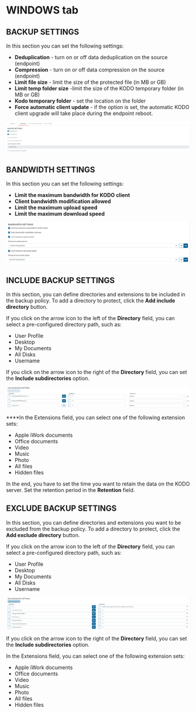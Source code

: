 # WINDOWS tab

## **BACKUP SETTINGS**

In this section you can set the following settings:

* **Deduplication** - turn on or off data deduplication on the source \(endpoint\)
* **Compression** - turn on or off data compression on the source \(endpoint\)
* **Limit file size** - limit the size of the protected file \(in MB or GB\)
* **Limit temp folder size** -limit the size of the KODO temporary folder \(in MB or GB\)
* **Kodo temporary folder** - set the location on the folder
* **Force automatic client update** - if the option is set, the automatic KODO client upgrade will take place during the endpoint reboot. 

![](../../../../.gitbook/assets/image%20%28176%29.png)

## **BANDWIDTH SETTINGS**

In this section you can set the following settings:

* **Limit the maximum bandwidth for KODO client**  
* **Client bandwidth modification allowed**
* **Limit the maximum upload speed**
* **Limit the maximum download speed**

![](../../../../.gitbook/assets/image%20%28177%29.png)

## **INCLUDE BACKUP SETTINGS**

In this section, you can define directories and extensions to be included in the backup policy. To add a directory to protect, click the **Add include directory** button. 

If you click on the arrow icon to the left of the **Directory** field, you can select a pre-configured directory path, such as:

* User Profile
* Desktop
* My Documents
* All Disks
* Username

If you click on the arrow icon to the right of the **Directory** field, you can set the **Include subdirectories** option.

![](../../../../.gitbook/assets/image%20%28173%29.png)

 ****In the Extensions field, you can select one of the following extension sets:

* Apple iWork documents
* Office documents
* Video
* Music
* Photo
* All files
* Hidden files

In the end, you have to set the time you want to retain the data on the KODO server. Set the retention period in the **Retention** field.

## **EXCLUDE BACKUP SETTINGS**

In this section, you can define directories and extensions you want to be excluded from the backup policy. To add a directory to protect, click the **Add exclude directory** button. 

If you click on the arrow icon to the left of the **Directory** field, you can select a pre-configured directory path, such as:

* User Profile
* Desktop
* My Documents
* All Disks
* Username

![](../../../../.gitbook/assets/image%20%28168%29.png)

If you click on the arrow icon to the right of the **Directory** field, you can set the **Include subdirectories** option.

In the Extensions field, you can select one of the following extension sets:

* Apple iWork documents
* Office documents
* Video
* Music
* Photo
* All files
* Hidden files

